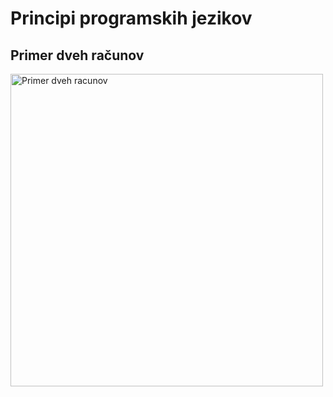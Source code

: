 # Principi programskih jezikov

## Primer dveh računov
<img src="https://github.com/2-letnik-UN-2022-2023/ppj-my-app-mlukee/blob/master/racuni.jpg" alt="Primer dveh racunov" width="500"></img>
